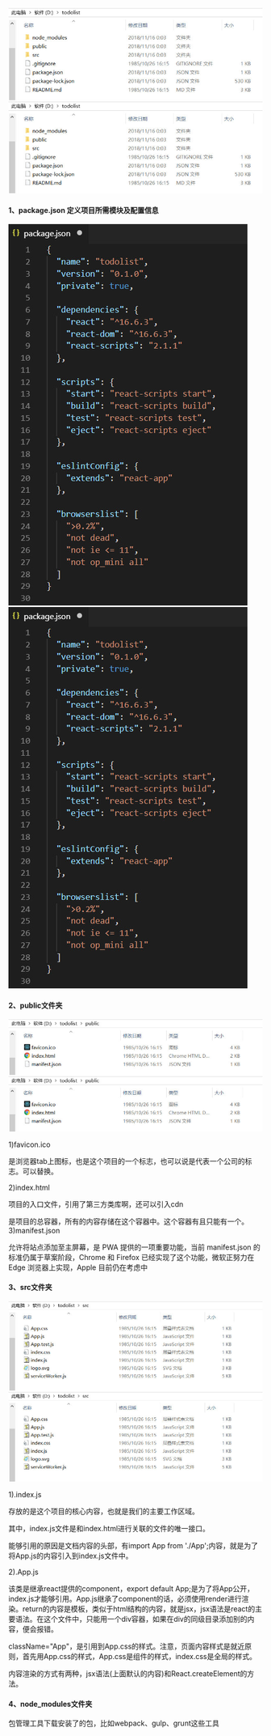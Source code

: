 ![React项目总目录结构](../../images/006tNbRwgy1fxv3ha7r97j30m207y0td.jpg)![React项目总目录结构](../../images/006tNbRwgy1fxv3ha7r97j30m207y0td-20191130224134657.jpg)
#### 1、package.json 定义项目所需模块及配置信息
![](../../images/006tNbRwgy1fxv3j184d8j30d60kywfl.jpg)![](../../images/006tNbRwgy1fxv3j184d8j30d60kywfl-20191130224147563.jpg)
#### 2、public文件夹
![](../../images/006tNbRwgy1fxv3js69x5j30n4050dg4.jpg)![](../../images/006tNbRwgy1fxv3js69x5j30n4050dg4-20191130224201307.jpg)

1)favicon.ico

是浏览器tab上图标，也是这个项目的一个标志，也可以说是代表一个公司的标志。可以替换。

2)index.html

项目的入口文件，引用了第三方类库啊，还可以引入cdn

<div id="root"></div>是项目的总容器，所有的内容存储在这个容器中。这个容器有且只能有一个。
3)manifest.json

允许将站点添加至主屏幕，是 PWA 提供的一项重要功能，当前 manifest.json 的标准仍属于草案阶段，Chrome 和 Firefox 已经实现了这个功能，微软正努力在 Edge 浏览器上实现，Apple 目前仍在考虑中

#### 3、src文件夹

![](../../images/006tNbRwgy1fxv3nyp4mnj30o008fwfc.jpg)![](../../images/006tNbRwgy1fxv3nyp4mnj30o008fwfc-20191130224212969.jpg)

1).index.js

存放的是这个项目的核心内容，也就是我们的主要工作区域。

其中，index.js文件是和index.html进行关联的文件的唯一接口。

能够引用<App />的原因是文档内容的头部，有import App from './App';内容，就是为了将App.js的内容引入到index.js文件中。

2).App.js

该类是继承react提供的component，export default App;是为了将App公开，index.js才能够引用。App.js继承了component的话，必须使用render进行渲染。return的内容是模板，类似于html结构的内容，就是jsx，jsx语法是react的主要语法。在这个文件中，只能用一个div容器，如果在div的同级目录添加别的内容，便会报错。

className="App"，是引用到App.css的样式。注意，页面内容样式是就近原则，首先用App.css的样式，App.css是组件的样式，index.css是全局的样式。

内容渲染的方式有两种，jsx语法(上面默认的内容)和React.createElement的方法。

#### 4、node_modules文件夹

包管理工具下载安装了的包，比如webpack、gulp、grunt这些工具